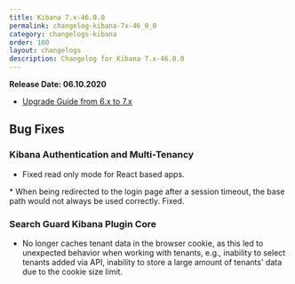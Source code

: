```yaml
---
title: Kibana 7.x-46.0.0
permalink: changelog-kibana-7x-46_0_0
category: changelogs-kibana
order: 100
layout: changelogs
description: Changelog for Kibana 7.x-46.0.0	
---
```


<!--- Copyright 2020 floragunn GmbH -->

**Release Date: 06.10.2020**

* [Upgrade Guide from 6.x to 7.x](../_docs_installation/installation_upgrading_6_7.md)

## Bug Fixes


### Kibana Authentication and Multi-Tenancy

* Fixed read only mode for React based apps.
<p />
* When being redirected to the login page after a session timeout, the base path would not always be used correctly. Fixed.
<p />


### Search Guard Kibana Plugin Core

* No longer caches tenant data in the browser cookie, as this led to unexpected behavior when working with tenants, e.g., inability to select tenants added via API, inability to store a large amount of tenants' data due to the cookie size limit.
<p />


